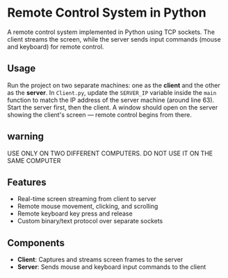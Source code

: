 # Remote Control System in Python

A remote control system implemented in Python using TCP sockets.
The client streams the screen, while the server sends input commands (mouse and keyboard) for remote control.

## Usage

Run the project on two separate machines: one as the **client** and the other as the **server**.
In `Client.py`, update the `SERVER_IP` variable inside the `main` function to match the IP address of the server machine (around line 63).
Start the server first, then the client. A window should open on the server showing the client's screen — remote control begins from there.
## warning
USE ONLY ON TWO DIFFERENT COMPUTERS. DO NOT USE IT ON THE SAME COMPUTER

## Features

- Real-time screen streaming from client to server
- Remote mouse movement, clicking, and scrolling
- Remote keyboard key press and release
- Custom binary/text protocol over separate sockets

## Components

- **Client**: Captures and streams screen frames to the server
- **Server**: Sends mouse and keyboard input commands to the client

